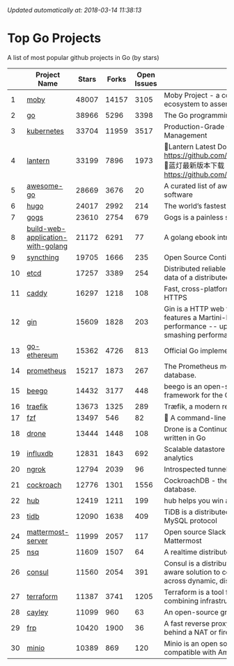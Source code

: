 *Updated automatically at: 2018-03-14 11:38:13* 
# Top Go Projects
A list of most popular github projects in Go (by stars)

|    | Project Name | Stars | Forks | Open Issues | Description |
| -- | ------------ | ----- | ----- | ----------- | ----------- |
| 1 | [moby](https://github.com/moby/moby) | 48007 | 14157 | 3105 | Moby Project - a collaborative project for the container ecosystem to assemble container-based systems |
| 2 | [go](https://github.com/golang/go) | 38966 | 5296 | 3398 | The Go programming language |
| 3 | [kubernetes](https://github.com/kubernetes/kubernetes) | 33704 | 11959 | 3517 | Production-Grade Container Scheduling and Management |
| 4 | [lantern](https://github.com/getlantern/lantern) | 33199 | 7896 | 1973 | 🔴Lantern Latest Download https://github.com/getlantern/lantern/releases/tag/latest 🔴蓝灯最新版本下载 https://github.com/getlantern/forum/issues/833 🔴  |
| 5 | [awesome-go](https://github.com/avelino/awesome-go) | 28669 | 3676 | 20 | A curated list of awesome Go frameworks, libraries and software |
| 6 | [hugo](https://github.com/gohugoio/hugo) | 24017 | 2992 | 214 | The world’s fastest framework for building websites. |
| 7 | [gogs](https://github.com/gogits/gogs) | 23610 | 2754 | 679 | Gogs is a painless self-hosted Git service. |
| 8 | [build-web-application-with-golang](https://github.com/astaxie/build-web-application-with-golang) | 21172 | 6291 | 77 | A golang ebook intro how to build a web with golang |
| 9 | [syncthing](https://github.com/syncthing/syncthing) | 19705 | 1666 | 235 | Open Source Continuous File Synchronization |
| 10 | [etcd](https://github.com/coreos/etcd) | 17257 | 3389 | 254 | Distributed reliable key-value store for the most critical data of a distributed system |
| 11 | [caddy](https://github.com/mholt/caddy) | 16297 | 1218 | 108 | Fast, cross-platform HTTP/2 web server with automatic HTTPS |
| 12 | [gin](https://github.com/gin-gonic/gin) | 15609 | 1828 | 203 | Gin is a HTTP web framework written in Go (Golang). It features a Martini-like API with much better performance -- up to 40 times faster. If you need smashing performance, get yourself some Gin. |
| 13 | [go-ethereum](https://github.com/ethereum/go-ethereum) | 15362 | 4726 | 813 | Official Go implementation of the Ethereum protocol |
| 14 | [prometheus](https://github.com/prometheus/prometheus) | 15217 | 1873 | 267 | The Prometheus monitoring system and time series database. |
| 15 | [beego](https://github.com/astaxie/beego) | 14432 | 3177 | 448 | beego is an open-source, high-performance web framework for the Go programming language. |
| 16 | [traefik](https://github.com/containous/traefik) | 13673 | 1325 | 289 | Træfik, a modern reverse proxy |
| 17 | [fzf](https://github.com/junegunn/fzf) | 13497 | 546 | 82 | :cherry_blossom: A command-line fuzzy finder |
| 18 | [drone](https://github.com/drone/drone) | 13444 | 1448 | 108 | Drone is a Continuous Delivery platform built on Docker, written in Go |
| 19 | [influxdb](https://github.com/influxdata/influxdb) | 12831 | 1843 | 692 | Scalable datastore for metrics, events, and real-time analytics |
| 20 | [ngrok](https://github.com/inconshreveable/ngrok) | 12794 | 2039 | 96 | Introspected tunnels to localhost |
| 21 | [cockroach](https://github.com/cockroachdb/cockroach) | 12776 | 1301 | 1556 | CockroachDB - the open source, cloud-native SQL database. |
| 22 | [hub](https://github.com/github/hub) | 12419 | 1211 | 199 | hub helps you win at git. |
| 23 | [tidb](https://github.com/pingcap/tidb) | 12090 | 1638 | 409 | TiDB is a distributed HTAP database compatible with the MySQL protocol  |
| 24 | [mattermost-server](https://github.com/mattermost/mattermost-server) | 11999 | 2057 | 117 | Open source Slack-alternative in Golang and React - Mattermost |
| 25 | [nsq](https://github.com/nsqio/nsq) | 11609 | 1507 | 64 | A realtime distributed messaging platform |
| 26 | [consul](https://github.com/hashicorp/consul) | 11560 | 2054 | 391 | Consul is a distributed, highly available, and data center aware solution to connect and configure applications across dynamic, distributed infrastructure. |
| 27 | [terraform](https://github.com/hashicorp/terraform) | 11387 | 3741 | 1205 | Terraform is a tool for building, changing, and combining infrastructure safely and efficiently. |
| 28 | [cayley](https://github.com/cayleygraph/cayley) | 11099 | 960 | 63 | An open-source graph database |
| 29 | [frp](https://github.com/fatedier/frp) | 10420 | 1900 | 36 | A fast reverse proxy to help you expose a local server behind a NAT or firewall to the internet. |
| 30 | [minio](https://github.com/minio/minio) | 10389 | 869 | 120 | Minio is an open source object storage server compatible with Amazon S3 APIs |
